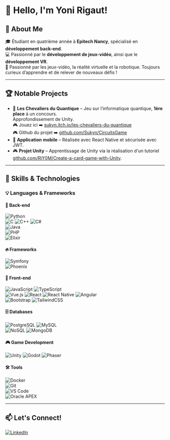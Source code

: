 # 👋 Hello, I'm Yoni Rigaut!

## 🚀 About Me  
🎓 Étudiant en quatrième année à **Epitech Nancy**, spécialisé en **développement back-end**.  
💻 Passionné par le **développement de jeux-vidéo**, ainsi que le **développement VR**.  
🚀 Passionné par les jeux-vidéo, la réalité virtuelle et la robotique. Toujours curieux d’apprendre et de relever de nouveaux défis !  

---

## 🏆 Notable Projects  
- 🏅 **Les Chevaliers du Quantique** – Jeu sur l’informatique quantique, **1ère place** à un concours.  
  Approfondissement de Unity.  
  🎮 Jouez ici ➡️ [sukyn.itch.io/les-chevaliers-du-quantique](https://sukyn.itch.io/les-chevaliers-du-quantique)  
  🎮 Github du projet ➡️ [github.com/Sukyn/CircuitsGame](https://github.com/Sukyn/CircuitsGame)  
- 📱 **Application mobile** – Réalisée avec React Native et sécurisée avec JWT.  
- 🎮 **Projet Unity** – Apprentissage de Unity via la réalisation d'un tutoriel [github.com/RiY0M/Create-a-card-game-with-Unity](https://github.com/RiY0M/Create-a-card-game-with-Unity). 

---

## 🔧 Skills & Technologies  

### 💡 Languages & Frameworks  

#### 📌 Back-end  
![Python](https://img.shields.io/badge/-Python-3776AB?style=flat&logo=python&logoColor=white)  
![C](https://img.shields.io/badge/-C-A8B9CC?style=flat&logo=c&logoColor=white) ![C++](https://img.shields.io/badge/-C++-00599C?style=flat&logo=c%2B%2B&logoColor=white) ![C#](https://img.shields.io/badge/-C%23-239120?style=flat&logo=c-sharp&logoColor=white)  
![Java](https://img.shields.io/badge/-Java-007396?style=flat&logo=java&logoColor=white)  
![PHP](https://img.shields.io/badge/-PHP-777BB4?style=flat&logo=php&logoColor=white)  
![Elixir](https://img.shields.io/badge/-Elixir-4B275F?style=flat&logo=elixir&logoColor=white)  

#### 🔥 Frameworks  
![Symfony](https://img.shields.io/badge/-Symfony-000000?style=flat&logo=symfony&logoColor=white)  
![Phoenix](https://img.shields.io/badge/-Phoenix-FF6600?style=flat&logo=phoenix&logoColor=white)  

#### 🎨 Front-end  
![JavaScript](https://img.shields.io/badge/-JavaScript-F7DF1E?style=flat&logo=javascript&logoColor=black) ![TypeScript](https://img.shields.io/badge/-TypeScript-3178C6?style=flat&logo=typescript&logoColor=white)  
![Vue.js](https://img.shields.io/badge/-Vue.js-4FC08D?style=flat&logo=vue.js&logoColor=white) ![React](https://img.shields.io/badge/-React-61DAFB?style=flat&logo=react&logoColor=black) ![React Native](https://img.shields.io/badge/-React_Native-61DAFB?style=flat&logo=react&logoColor=black) ![Angular](https://img.shields.io/badge/-Angular-DD0031?style=flat&logo=angular&logoColor=white)  
![Bootstrap](https://img.shields.io/badge/-Bootstrap-7952B3?style=flat&logo=bootstrap&logoColor=white) ![TailwindCSS](https://img.shields.io/badge/-TailwindCSS-38B2AC?style=flat&logo=tailwind-css&logoColor=white)  

#### 🗄️ Databases  
![PostgreSQL](https://img.shields.io/badge/-PostgreSQL-336791?style=flat&logo=postgresql&logoColor=white) ![MySQL](https://img.shields.io/badge/-MySQL-4479A1?style=flat&logo=mysql&logoColor=white)  
![NoSQL](https://img.shields.io/badge/-NoSQL-FF6F00?style=flat&logo=database&logoColor=white) ![MongoDB](https://img.shields.io/badge/-MongoDB-47A248?style=flat&logo=mongodb&logoColor=white)  

#### 🎮 Game Development  
![Unity](https://img.shields.io/badge/-Unity-000000?style=flat&logo=unity&logoColor=white) ![Godot](https://img.shields.io/badge/-Godot-478CBF?style=flat&logo=godot-engine&logoColor=white) ![Phaser](https://img.shields.io/badge/-PhaserJS-FF7300?style=flat&logo=javascript&logoColor=white)  

#### 🛠 Tools  
![Docker](https://img.shields.io/badge/-Docker-2496ED?style=flat&logo=docker&logoColor=white)  
![Git](https://img.shields.io/badge/-Git-F05032?style=flat&logo=git&logoColor=white)  
![VS Code](https://img.shields.io/badge/-VS_Code-007ACC?style=flat&logo=visual-studio-code&logoColor=white)  
![Oracle APEX](https://img.shields.io/badge/-Oracle_APEX-F80000?style=flat&logo=oracle&logoColor=white)   

---

<!-- ## 📜 Experience  

### **Développeur Full-Stack - Ealys (avril 2023 - juin 2023)**  
- Développement d’une application complète avec **Oracle Apex** et une API en PHP.  
- Rédaction du **cahier des charges** et réalisation de **tests fonctionnels**.  

### **Développeur d'Applications - ArcelorMittal (mars 2024 - septembre 2024)**  
- Apprentissage et utilisation de **Docker**.  
- Conception d’une **application mobile avec React Native** et API sécurisée JWT.  
- Création d’une **application en réalité virtuelle**.  

---

## 🎓 Education  
🎓 **Master of Science VR & IoT** - *Epitech Nancy* (2024 - 2026)  
🎓 **BUT Informatique (Mention Bien)** - *IUT de Metz* (2021 - 2024)  

--- -->

## 📫 Let's Connect!  
[![LinkedIn](https://img.shields.io/badge/-LinkedIn-0077B5?style=flat&logo=linkedin&logoColor=white)](https://www.linkedin.com/in/yoni-rigaut)  
<!-- [![GitHub](https://img.shields.io/badge/-GitHub-181717?style=flat&logo=github&logoColor=white)](https://github.com/RiY0M)  
[![Email](https://img.shields.io/badge/-Email-D14836?style=flat&logo=gmail&logoColor=white)](mailto:yoni.rigaut@epitech.eu)   -->  


<!--
**RiY0M/RiY0M** is a ✨ _special_ ✨ repository because its `README.md` (this file) appears on your GitHub profile.

Here are some ideas to get you started:

- 🔭 I’m currently working on ...
- 🌱 I’m currently learning ...
- 👯 I’m looking to collaborate on ...
- 🤔 I’m looking for help with ...
- 💬 Ask me about ...
- 📫 How to reach me: ...
- 😄 Pronouns: ...
- ⚡ Fun fact: ...
-->
